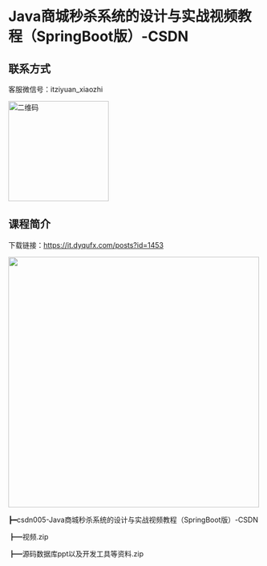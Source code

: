 # Java商城秒杀系统的设计与实战视频教程（SpringBoot版）-CSDN

## 联系方式

客服微信号：itziyuan_xiaozhi

<img src="https://ziyuanyun.oss-cn-guangzhou.aliyuncs.com/common/20240614073449/666b82192834a.jpg" width="200" height="200" alt="二维码">

## 课程简介

下载链接：https://it.dyqufx.com/posts?id=1453

<img src="https://ziyuanyun.oss-cn-guangzhou.aliyuncs.com/yun/20240515153939/664466bb47033.jpg" width="500" alt="">

  ┣━csdn005-Java商城秒杀系统的设计与实战视频教程（SpringBoot版）-CSDN

 ┣━视频.zip

 ┣━源码数据库ppt以及开发工具等资料.zip

  